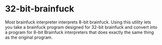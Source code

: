 # 32-bit-brainfuck
Most brainfuck interpreter interprets 8-bit brainfuck. Using this utility lets you take a brainfuck program designed for 32-bit brainfuck and convert into a program for 8-bit Brainfuck interpreters that does exactly the same thing as the original program. 
